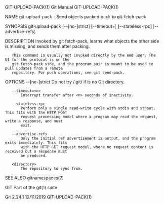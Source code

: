GIT-UPLOAD-PACK(1)                            Git Manual                            GIT-UPLOAD-PACK(1)

NAME
       git-upload-pack - Send objects packed back to git-fetch-pack

SYNOPSIS
       git-upload-pack [--[no-]strict] [--timeout=<n>] [--stateless-rpc]
                         [--advertise-refs] <directory>

DESCRIPTION
       Invoked by git fetch-pack, learns what objects the other side is missing, and sends them after
       packing.

       This command is usually not invoked directly by the end user. The UI for the protocol is on the
       git fetch-pack side, and the program pair is meant to be used to pull updates from a remote
       repository. For push operations, see git send-pack.

OPTIONS
       --[no-]strict
           Do not try <directory>/.git/ if <directory> is no Git directory.

       --timeout=<n>
           Interrupt transfer after <n> seconds of inactivity.

       --stateless-rpc
           Perform only a single read-write cycle with stdin and stdout. This fits with the HTTP POST
           request processing model where a program may read the request, write a response, and must
           exit.

       --advertise-refs
           Only the initial ref advertisement is output, and the program exits immediately. This fits
           with the HTTP GET request model, where no request content is received but a response must
           be produced.

       <directory>
           The repository to sync from.

SEE ALSO
       gitnamespaces(7)

GIT
       Part of the git(1) suite

Git 2.24.1                                    12/11/2019                            GIT-UPLOAD-PACK(1)
